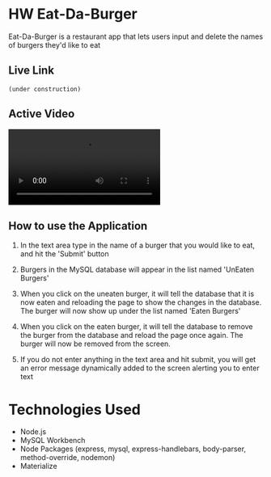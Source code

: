 # HW  Eat-Da-Burger
Eat-Da-Burger is a restaurant app that lets users input and delete the names of burgers they'd like to eat

## Live Link 
	(under construction)
  
## Active Video
  ![Eat-Da-Burger](./eat-da-burger.mov)

## How to use the Application

1. In the text area type in the name of a burger that you would like to eat, and hit the 'Submit' button

2. Burgers in the MySQL database will appear in the list named 'UnEaten Burgers'

3. When you click on the uneaten burger, it will tell the database that it is now eaten and reloading the page to show the changes in the database.  The burger will now show up under the list named 'Eaten Burgers'

4. When you click on the eaten burger, it will tell the database to remove the burger from the database and reload the page once again.  The burger will now be removed from the screen.

5. If you do not enter anything in the text area and hit submit, you will get an error message dynamically added to the screen alerting you to enter text


# Technologies Used 

- Node.js
- MySQL Workbench 
- Node Packages (express, mysql, express-handlebars, body-parser, method-override, nodemon)
- Materialize

